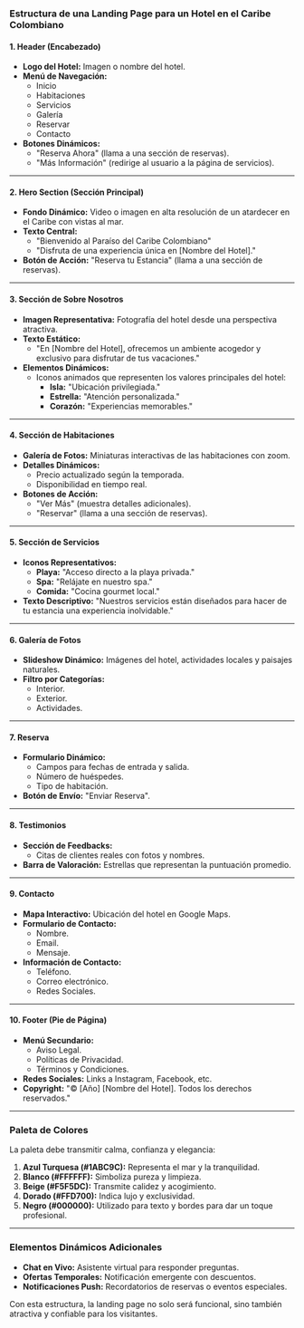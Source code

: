### Estructura de una Landing Page para un Hotel en el Caribe Colombiano

#### **1. Header (Encabezado)**
- **Logo del Hotel:** Imagen o nombre del hotel.
- **Menú de Navegación:**
  - Inicio
  - Habitaciones
  - Servicios
  - Galería
  - Reservar
  - Contacto
- **Botones Dinámicos:**
  - "Reserva Ahora" (llama a una sección de reservas).
  - "Más Información" (redirige al usuario a la página de servicios).

---

#### **2. Hero Section (Sección Principal)**
- **Fondo Dinámico:** Video o imagen en alta resolución de un atardecer en el Caribe con vistas al mar.
- **Texto Central:**
  - "Bienvenido al Paraíso del Caribe Colombiano"
  - "Disfruta de una experiencia única en [Nombre del Hotel]."
- **Botón de Acción:** "Reserva tu Estancia" (llama a una sección de reservas).

---

#### **3. Sección de Sobre Nosotros**
- **Imagen Representativa:** Fotografía del hotel desde una perspectiva atractiva.
- **Texto Estático:**
  - "En [Nombre del Hotel], ofrecemos un ambiente acogedor y exclusivo para disfrutar de tus vacaciones."
- **Elementos Dinámicos:**
  - Iconos animados que representen los valores principales del hotel:
    - **Isla:** "Ubicación privilegiada."
    - **Estrella:** "Atención personalizada."
    - **Corazón:** "Experiencias memorables."

---

#### **4. Sección de Habitaciones**
- **Galería de Fotos:** Miniaturas interactivas de las habitaciones con zoom.
- **Detalles Dinámicos:**
  - Precio actualizado según la temporada.
  - Disponibilidad en tiempo real.
- **Botones de Acción:**
  - "Ver Más" (muestra detalles adicionales).
  - "Reservar" (llama a una sección de reservas).

---

#### **5. Sección de Servicios**
- **Iconos Representativos:** 
  - **Playa:** "Acceso directo a la playa privada."
  - **Spa:** "Relájate en nuestro spa."
  - **Comida:** "Cocina gourmet local."
- **Texto Descriptivo:** "Nuestros servicios están diseñados para hacer de tu estancia una experiencia inolvidable."

---

#### **6. Galería de Fotos**
- **Slideshow Dinámico:** Imágenes del hotel, actividades locales y paisajes naturales.
- **Filtro por Categorías:** 
  - Interior.
  - Exterior.
  - Actividades.

---

#### **7. Reserva**
- **Formulario Dinámico:**
  - Campos para fechas de entrada y salida.
  - Número de huéspedes.
  - Tipo de habitación.
- **Botón de Envío:** "Enviar Reserva".

---

#### **8. Testimonios**
- **Sección de Feedbacks:**
  - Citas de clientes reales con fotos y nombres.
- **Barra de Valoración:** Estrellas que representan la puntuación promedio.

---

#### **9. Contacto**
- **Mapa Interactivo:** Ubicación del hotel en Google Maps.
- **Formulario de Contacto:**
  - Nombre.
  - Email.
  - Mensaje.
- **Información de Contacto:**
  - Teléfono.
  - Correo electrónico.
  - Redes Sociales.

---

#### **10. Footer (Pie de Página)**
- **Menú Secundario:**
  - Aviso Legal.
  - Políticas de Privacidad.
  - Términos y Condiciones.
- **Redes Sociales:** Links a Instagram, Facebook, etc.
- **Copyright:** "© [Año] [Nombre del Hotel]. Todos los derechos reservados."

---

### Paleta de Colores
La paleta debe transmitir calma, confianza y elegancia:

1. **Azul Turquesa (#1ABC9C):** Representa el mar y la tranquilidad.
2. **Blanco (#FFFFFF):** Simboliza pureza y limpieza.
3. **Beige (#F5F5DC):** Transmite calidez y acogimiento.
4. **Dorado (#FFD700):** Indica lujo y exclusividad.
5. **Negro (#000000):** Utilizado para texto y bordes para dar un toque profesional.

---

### Elementos Dinámicos Adicionales
- **Chat en Vivo:** Asistente virtual para responder preguntas.
- **Ofertas Temporales:** Notificación emergente con descuentos.
- **Notificaciones Push:** Recordatorios de reservas o eventos especiales.

Con esta estructura, la landing page no solo será funcional, sino también atractiva y confiable para los visitantes.